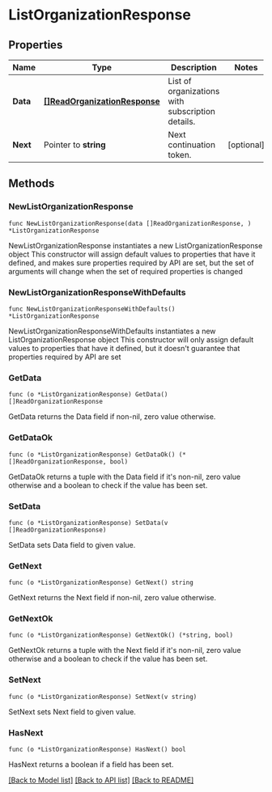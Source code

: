 # ListOrganizationResponse

## Properties

Name | Type | Description | Notes
------------ | ------------- | ------------- | -------------
**Data** | [**[]ReadOrganizationResponse**](ReadOrganizationResponse.md) | List of organizations with subscription details. | 
**Next** | Pointer to **string** | Next continuation token. | [optional] 

## Methods

### NewListOrganizationResponse

`func NewListOrganizationResponse(data []ReadOrganizationResponse, ) *ListOrganizationResponse`

NewListOrganizationResponse instantiates a new ListOrganizationResponse object
This constructor will assign default values to properties that have it defined,
and makes sure properties required by API are set, but the set of arguments
will change when the set of required properties is changed

### NewListOrganizationResponseWithDefaults

`func NewListOrganizationResponseWithDefaults() *ListOrganizationResponse`

NewListOrganizationResponseWithDefaults instantiates a new ListOrganizationResponse object
This constructor will only assign default values to properties that have it defined,
but it doesn't guarantee that properties required by API are set

### GetData

`func (o *ListOrganizationResponse) GetData() []ReadOrganizationResponse`

GetData returns the Data field if non-nil, zero value otherwise.

### GetDataOk

`func (o *ListOrganizationResponse) GetDataOk() (*[]ReadOrganizationResponse, bool)`

GetDataOk returns a tuple with the Data field if it's non-nil, zero value otherwise
and a boolean to check if the value has been set.

### SetData

`func (o *ListOrganizationResponse) SetData(v []ReadOrganizationResponse)`

SetData sets Data field to given value.


### GetNext

`func (o *ListOrganizationResponse) GetNext() string`

GetNext returns the Next field if non-nil, zero value otherwise.

### GetNextOk

`func (o *ListOrganizationResponse) GetNextOk() (*string, bool)`

GetNextOk returns a tuple with the Next field if it's non-nil, zero value otherwise
and a boolean to check if the value has been set.

### SetNext

`func (o *ListOrganizationResponse) SetNext(v string)`

SetNext sets Next field to given value.

### HasNext

`func (o *ListOrganizationResponse) HasNext() bool`

HasNext returns a boolean if a field has been set.


[[Back to Model list]](../README.md#documentation-for-models) [[Back to API list]](../README.md#documentation-for-api-endpoints) [[Back to README]](../README.md)


